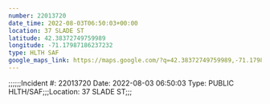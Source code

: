 ```yaml
---
number: 22013720
date_time: 2022-08-03T06:50:03+00:00
location: 37 SLADE ST
latitude: 42.38372749759989
longitude: -71.17987186237232
type: HLTH SAF
google_maps_link: https://maps.google.com/?q=42.38372749759989,-71.17987186237232
---
```


;;;;;;Incident #: 22013720   Date: 2022-08-03 06:50:03   Type: PUBLIC HLTH/SAF;;;Location: 37 SLADE ST;;;
